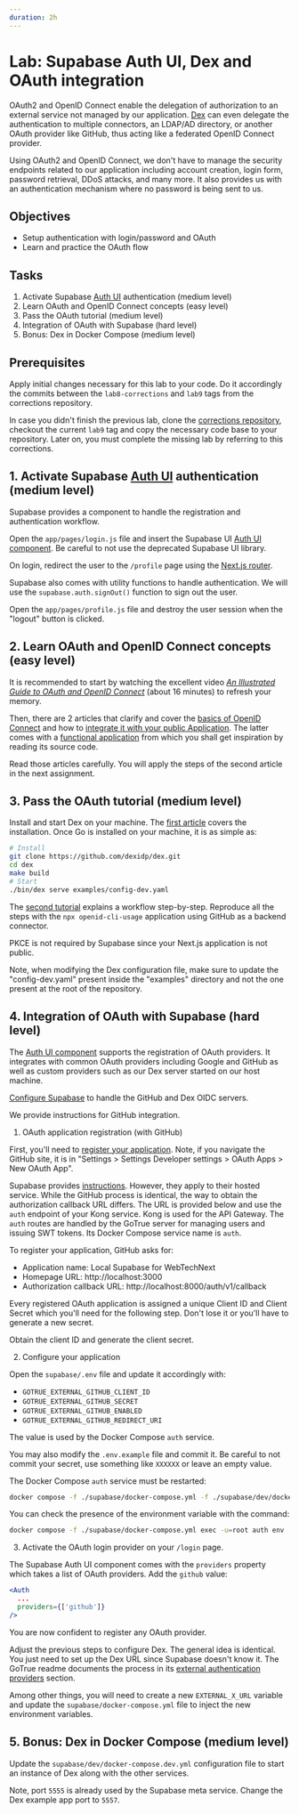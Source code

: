 ```yaml
---
duration: 2h
---
```


# Lab: Supabase Auth UI, Dex and OAuth integration

OAuth2 and OpenID Connect enable the delegation of authorization to an external service not managed by our application. [Dex](https://dexidp.io/) can even delegate the authentication to multiple connectors, an LDAP/AD directory, or another OAuth provider like GitHub, thus acting like a federated OpenID Connect provider.

Using OAuth2 and OpenID Connect, we don't have to manage the security endpoints related to our application including account creation, login form, password retrieval, DDoS attacks, and many more. It also provides us with an authentication mechanism where no password is being sent to us.

## Objectives

- Setup authentication with login/password and OAuth
- Learn and practice the OAuth flow

## Tasks

1. Activate Supabase [Auth UI](https://supabase.com/docs/guides/auth/auth-helpers/auth-ui) authentication (medium level)
2. Learn OAuth and OpenID Connect concepts (easy level)
3. Pass the OAuth tutorial (medium level)
4. Integration of OAuth with Supabase (hard level)
5. Bonus: Dex in Docker Compose (medium level)

## Prerequisites

Apply initial changes necessary for this lab to your code. Do it accordingly the commits between the `lab8-corrections` and `lab9` tags from the corrections repository.

In case you didn't finish the previous lab, clone the [corrections repository](../../../../README.md#correction-repositories-and-supporting-source-code), checkout the current `lab9` tag and copy the necessary code base to your repository. Later on, you must complete the missing lab by referring to this corrections.

## 1. Activate Supabase [Auth UI](https://supabase.com/docs/guides/auth/auth-helpers/auth-ui) authentication (medium level)

Supabase provides a component to handle the registration and authentication workflow.

Open the `app/pages/login.js` file and insert the Supabase UI [Auth UI component](https://supabase.com/docs/guides/auth/auth-helpers/auth-ui). Be careful to not use the deprecated Supabase UI library.

On login, redirect the user to the `/profile` page using the [Next.js router](https://nextjs.org/docs/api-reference/next/router).

Supabase also comes with utility functions to handle authentication. We will use the `supabase.auth.signOut()` function to sign out the user.

Open the `app/pages/profile.js` file and destroy the user session when the "logout" button is clicked.

## 2. Learn OAuth and OpenID Connect concepts (easy level)

It is recommended to start by watching the excellent video [*An Illustrated Guide to OAuth and OpenID Connect*](https://developer.okta.com/blog/2019/10/21/illustrated-guide-to-oauth-and-oidc) (about 16 minutes) to refresh your memory.

Then, there are 2 articles that clarify and cover the [basics of OpenID Connect](https://www.adaltas.com/en/2020/11/17/oauth-openid-connect-intro/) and how to [integrate it with your public Application](https://www.adaltas.com/en/2020/11/20/oauth-microservices-public-app/). The latter comes with a [functional application](https://github.com/adaltas/node-openid-cli-usage/) from which you shall get inspiration by reading its source code.

Read those articles carefully. You will apply the steps of the second article in the next assignment.

## 3. Pass the OAuth tutorial (medium level)

Install and start Dex on your machine. The [first article](https://www.adaltas.com/en/2020/11/17/oauth-openid-connect-intro/) covers the installation. Once Go is installed on your machine, it is as simple as:

```bash
# Install
git clone https://github.com/dexidp/dex.git
cd dex
make build
# Start
./bin/dex serve examples/config-dev.yaml
```

The [second tutorial](https://www.adaltas.com/en/2020/11/20/oauth-microservices-public-app/) explains a workflow step-by-step. Reproduce all the steps with the `npx openid-cli-usage` application using GitHub as a backend connector.

PKCE is not required by Supabase since your Next.js application is not public.

Note, when modifying the Dex configuration file, make sure to update the "config-dev.yaml" present inside the "examples" directory and not the one present at the root of the repository.

## 4. Integration of OAuth with Supabase (hard level)

The [Auth UI component](https://supabase.com/docs/guides/auth/auth-helpers/auth-ui) supports the registration of OAuth providers. It integrates with common OAuth providers including Google and GitHub as well as custom providers such as our Dex server started on our host machine.

[Configure Supabase](https://github.com/supabase/gotrue#external-authentication-providers) to handle the GitHub and Dex OIDC servers.

We provide instructions for GitHub integration. 

1. OAuth application registration (with GitHub)

  First, you'll need to [register your application](https://github.com/settings/applications/new). Note, if you navigate the GitHub site, it is in "Settings > Settings Developer settings > OAuth Apps > New OAuth App". 
  
  Supabase provides [instructions](https://supabase.com/docs/guides/auth/auth-github). However, they apply to their hosted service. While the GitHub process is identical, the way to obtain the authorization callback URL differs. The URL is provided below and use the `auth` endpoint of your Kong service. Kong is used for the API Gateway. The `auth` routes are handled by the GoTrue server for managing users and issuing SWT tokens. Its Docker Compose service name is `auth`.
  
  To register your application, GitHub asks for:

  - Application name: Local Supabase for WebTechNext
  - Homepage URL: http://localhost:3000
  - Authorization callback URL: http://localhost:8000/auth/v1/callback
  
  Every registered OAuth application is assigned a unique Client ID and Client Secret which you'll need for the following step. Don't lose it or you'll have to generate a new secret.
  
  Obtain the client ID and generate the client secret.

2. Configure your application

  Open the `supabase/.env` file and update it accordingly with:
  
   - `GOTRUE_EXTERNAL_GITHUB_CLIENT_ID`
   - `GOTRUE_EXTERNAL_GITHUB_SECRET`
   - `GOTRUE_EXTERNAL_GITHUB_ENABLED`
   - `GOTRUE_EXTERNAL_GITHUB_REDIRECT_URI`
   
  The value is used by the Docker Compose `auth` service.
  
  You may also modify the `.env.example` file and commit it. Be careful to not commit your secret, use something like `XXXXXX` or leave an empty value.

  The Docker Compose `auth` service must be restarted:

  ```bash
  docker compose -f ./supabase/docker-compose.yml -f ./supabase/dev/docker-compose.dev.yml up
  ```
  
  You can check the presence of the environment variable with the command:

  ```bash
  docker compose -f ./supabase/docker-compose.yml exec -u=root auth env | grep GOTRUE_EXTERNAL
  ```

3. Activate the OAuth login provider on your `/login` page.

  The Supabase Auth UI component comes with the `providers` property which takes a list of OAuth providers. Add the `github` value:
  
  ```jsx
  <Auth
    ...
    providers={['github']}
  />
  ```

You are now confident to register any OAuth provider.

Adjust the previous steps to configure Dex. The general idea is identical. You just need to set up the Dex URL since Supabase doesn't know it. The GoTrue readme documents the process in its [external authentication providers](https://github.com/supabase/gotrue#external-authentication-providers) section.

Among other things, you will need to create a new `EXTERNAL_X_URL` variable and update the `supabase/docker-compose.yml` file to inject the new environment variables.

## 5. Bonus: Dex in Docker Compose (medium level)

Update the `supabase/dev/docker-compose.dev.yml` configuration file to start an instance of Dex along with the other services.

Note, port `5555` is already used by the Supabase meta service. Change the Dex example app port to `5557`.
